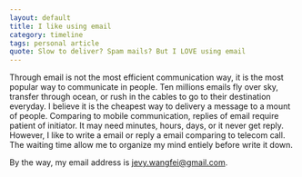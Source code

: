 ```yaml
---
layout: default
title: I like using email
category: timeline
tags: personal article
quote: Slow to deliver? Spam mails? But I LOVE using email
---
```


Through email is not the most efficient communication way, it is the most popular way to communicate in people.  Ten millions emails fly over sky, transfer through ocean, or rush in the cables to go to their destination everyday. I believe it is the  cheapest way to delivery a message to a mount of people. Comparing to mobile communication, replies of email require patient of initiator. It may need minutes, hours, days, or it never get reply. However, I like  to write a email or reply a email comparing to telecom call. The waiting time allow me to organize my mind entiely before write it down. <br/>

By the way, my email address is jevy.wangfei@gmail.com. 

